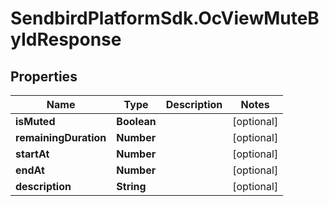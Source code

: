 # SendbirdPlatformSdk.OcViewMuteByIdResponse

## Properties

Name | Type | Description | Notes
------------ | ------------- | ------------- | -------------
**isMuted** | **Boolean** |  | [optional] 
**remainingDuration** | **Number** |  | [optional] 
**startAt** | **Number** |  | [optional] 
**endAt** | **Number** |  | [optional] 
**description** | **String** |  | [optional] 


